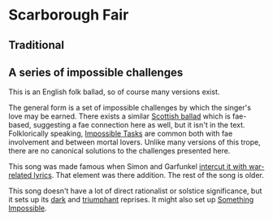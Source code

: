 #  Scarborough Fair
## Traditional
## A series of impossible challenges

This is an English folk ballad, so of course many versions exist.

The general form is a set of impossible challenges by which the
singer's love may be earned.  There exists a similar [Scottish
ballad](https://en.wikipedia.org/wiki/The_Elfin_Knight) which is
fae-based, suggesting a fae connection here as well, but it isn't in
the text.  Folklorically speaking, [Impossible
Tasks](https://tvtropes.org/pmwiki/pmwiki.php/Main/ImpossibleTask) are
common both with fae involvement and between mortal lovers.  Unlike
many versions of this trope, there are no canonical solutions to the
challenges presented here.

This song was made famous when Simon and Garfunkel [intercut it with
war-related lyrics](https://www.youtube.com/watch?v=-BakWVXHSug).
That element was there addition.  The rest of the song is older.

This song doesn't have a lot of direct rationalist or solstice
significance, but it sets up its
[dark](../../Scarborough_Fair_Dark_Reprise/gen/) and
[triumphant](../../Scarborough_Fair_Triumphant_Reprise/gen/)
reprises.  It might also set up [Something Impossible](../../Something_Impossible/gen/).

